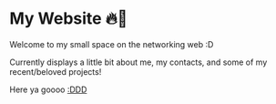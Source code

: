 # My Website 🔥👋
Welcome to my small space on the networking web :D

Currently displays a little bit about me, my contacts, and some of my recent/beloved projects!

Here ya goooo [:DDD](https://andrearcaina.github.io/)
